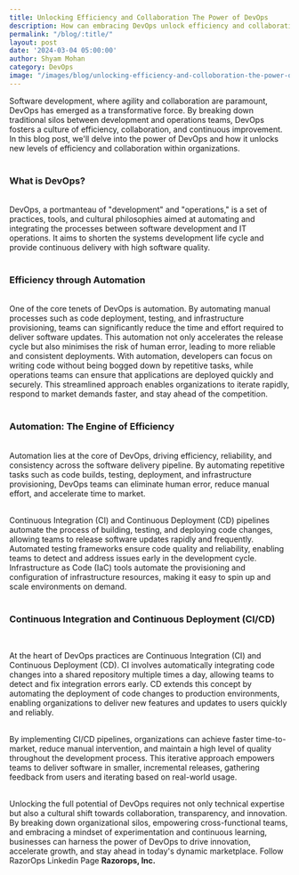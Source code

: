 ```yaml
---
title: Unlocking Efficiency and Collaboration The Power of DevOps
description: How can embracing DevOps unlock efficiency and collaboration to enhance the power of your team's development processes?
permalink: "/blog/:title/"
layout: post
date: '2024-03-04 05:00:00'
author: Shyam Mohan
category: DevOps
image: "/images/blog/unlocking-efficiency-and-colloboration-the-power-of-devops.gif"
---
```


Software development, where agility and collaboration are paramount, DevOps has emerged as a transformative force. By breaking down traditional silos between development and operations teams, DevOps fosters a culture of efficiency, collaboration, and continuous improvement. In this blog post, we'll delve into the power of DevOps and how it unlocks new levels of efficiency and collaboration within organizations.
<br>
<br>

### **What is DevOps?**
<br>
DevOps, a portmanteau of "development" and "operations," is a set of practices, tools, and cultural philosophies aimed at automating and integrating the processes between software development and IT operations. It aims to shorten the systems development life cycle and provide continuous delivery with high software quality.
<br>
<br>

### **Efficiency through Automation**
<br>
One of the core tenets of DevOps is automation. By automating manual processes such as code deployment, testing, and infrastructure provisioning, teams can significantly reduce the time and effort required to deliver software updates. This automation not only accelerates the release cycle but also minimises the risk of human error, leading to more reliable and consistent deployments.
With automation, developers can focus on writing code without being bogged down by repetitive tasks, while operations teams can ensure that applications are deployed quickly and securely. This streamlined approach enables organizations to iterate rapidly, respond to market demands faster, and stay ahead of the competition.
<br>
<br>

### **Automation: The Engine of Efficiency**
<br>
Automation lies at the core of DevOps, driving efficiency, reliability, and consistency across the software delivery pipeline. By automating repetitive tasks such as code builds, testing, deployment, and infrastructure provisioning, DevOps teams can eliminate human error, reduce manual effort, and accelerate time to market.
<br>
<br>

Continuous Integration (CI) and Continuous Deployment (CD) pipelines automate the process of building, testing, and deploying code changes, allowing teams to release software updates rapidly and frequently. Automated testing frameworks ensure code quality and reliability, enabling teams to detect and address issues early in the development cycle. Infrastructure as Code (IaC) tools automate the provisioning and configuration of infrastructure resources, making it easy to spin up and scale environments on demand.
<br>
<br>

### **Continuous Integration and Continuous Deployment (CI/CD)**
<br>

At the heart of DevOps practices are Continuous Integration (CI) and Continuous Deployment (CD). CI involves automatically integrating code changes into a shared repository multiple times a day, allowing teams to detect and fix integration errors early. CD extends this concept by automating the deployment of code changes to production environments, enabling organizations to deliver new features and updates to users quickly and reliably.
<br>
<br>

By implementing CI/CD pipelines, organizations can achieve faster time-to-market, reduce manual intervention, and maintain a high level of quality throughout the development process. This iterative approach empowers teams to deliver software in smaller, incremental releases, gathering feedback from users and iterating based on real-world usage.
<br>
<br>

Unlocking the full potential of DevOps requires not only technical expertise but also a cultural shift towards collaboration, transparency, and innovation. By breaking down organizational silos, empowering cross-functional teams, and embracing a mindset of experimentation and continuous learning, businesses can harness the power of DevOps to drive innovation, accelerate growth, and stay ahead in today's dynamic marketplace. Follow RazorOps Linkedin Page <a href="https://www.linkedin.com/company/razorops/" target=_blank style="text-decoration: none"> <b>Razorops, Inc.</b></a>


